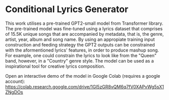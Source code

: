 # Conditional Lyrics Generator

This work utilises a pre-trained GPT2-small model from Transformer library. The pre-trained model was fine-tuned using a lyrics dataset that comprises of 15.5K unique songs that are accompanied by metadata, that is, the genre, artist, year, album and song name. By using an appropiate training input construction and feeding strategy the GPT2 outputs can be constrained with the aformentioned lyrics' features, in order to produce mashup song. For example, one could constrain the lyrics to look like from the "Queen" band, however, in a "Country" genre style. The model can be used as a inspirational tool for creative lyrics composition.

Open an interactive demo of the model in Google Colab (requires a google account): https://colab.research.google.com/drive/1Gl5zGR8vQM6q7fV0XAPvWg5sX1ZNgDOs 

